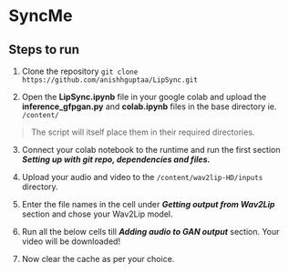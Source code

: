 # SyncMe

## Steps to run
1. Clone the repository `git clone https://github.com/anishhguptaa/LipSync.git`

2. Open the **LipSync.ipynb** file in your google colab and upload the **inference_gfpgan.py** and **colab.ipynb** files in the base directory ie. `/content/` 
> The script will itself place them in their required directories.

3. Connect your colab notebook to the runtime and run the first section ***Setting up with git repo, dependencies and files.***

4. Upload your audio and video to the `/content/wav2lip-HD/inputs` directory.
  
5. Enter the file names in the cell under ***Getting output from Wav2Lip*** section and chose your Wav2Lip model. 

6. Run all the below cells till ***Adding audio to GAN output*** section. Your video will be downloaded!

7. Now clear the cache as per your choice.
